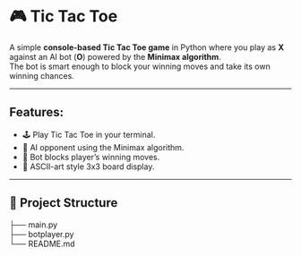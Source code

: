 # 🎮 Tic Tac Toe

A simple **console-based Tic Tac Toe game** in Python where you play as **X** against an AI bot (**O**) powered by the **Minimax algorithm**.  
The bot is smart enough to block your winning moves and take its own winning chances.

---

## Features:
- 🕹️ Play Tic Tac Toe in your terminal.  
- 🤖 AI opponent using the Minimax algorithm.  
- 🚫 Bot blocks player’s winning moves. 
- 🎨 ASCII-art style 3x3 board display.  

---

## 📂 Project Structure
├── main.py<br>
├── botplayer.py <br>
└── README.md
